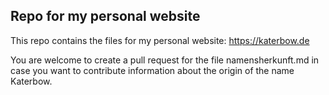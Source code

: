 ## Repo for my personal website

This repo contains the files for my personal website: https://katerbow.de

You are welcome to create a pull request for the file namensherkunft.md in case you want to contribute information about the origin of the name Katerbow.
